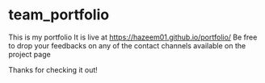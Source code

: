# team_portfolio
This is my portfolio
It is live at https://hazeem01.github.io/portfolio/
Be free to drop your feedbacks on any of the contact channels available on the project page

Thanks for checking it out!